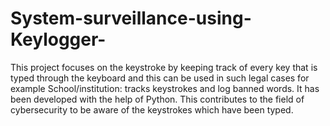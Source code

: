 # System-surveillance-using-Keylogger-
This project focuses on the keystroke by keeping track of every key that is typed through the keyboard and this can be used in such legal cases for example School/institution: tracks keystrokes and log banned words. It has been developed with the help of Python. This contributes to the field of cybersecurity to be aware of the keystrokes which have been typed.
